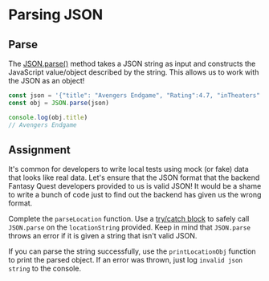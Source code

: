 # Parsing JSON

## Parse

The [JSON.parse()](https://developer.mozilla.org/en-US/docs/Web/JavaScript/Reference/Global_Objects/JSON/parse) method takes a JSON string as input and constructs the JavaScript value/object described by the string. This allows us to work with the JSON as an object!

```js
const json = '{"title": "Avengers Endgame", "Rating":4.7, "inTheaters":false}';
const obj = JSON.parse(json)

console.log(obj.title)
// Avengers Endgame
```

## Assignment

It's common for developers to write local tests using mock (or fake) data that looks like real data. Let's ensure that the JSON format that the backend Fantasy Quest developers provided to us is valid JSON! It would be a shame to write a bunch of code just to find out the backend has given us the wrong format.

Complete the `parseLocation` function. Use a [try/catch block](https://developer.mozilla.org/en-US/docs/Web/JavaScript/Reference/Statements/try...catch) to safely call `JSON.parse` on the `locationString` provided. Keep in mind that `JSON.parse` throws an error if it is given a string that isn't valid JSON.

If you can parse the string successfully, use the `printLocationObj` function to print the parsed object. If an error was thrown, just log `invalid json string` to the console.
